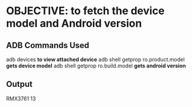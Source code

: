 # OBJECTIVE: to fetch the device model and Android version


## ADB Commands Used

adb devices **to view attached device**
adb shell getprop ro.product.model **gets device model**
adb shell getprop ro.build.model **gets android version**


## Output

RMX3761
13